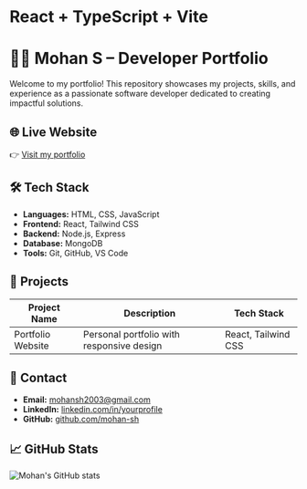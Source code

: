# React + TypeScript + Vite

# 👨‍💻 Mohan S – Developer Portfolio

Welcome to my portfolio! This repository showcases my projects, skills, and experience as a passionate software developer dedicated to creating impactful solutions.

## 🌐 Live Website

👉 [Visit my portfolio](https://portfolio-mohans-projects-c36ca10f.vercel.app/)

## 🛠️ Tech Stack

- **Languages:** HTML, CSS, JavaScript
- **Frontend:** React, Tailwind CSS
- **Backend:** Node.js, Express
- **Database:** MongoDB 
- **Tools:** Git, GitHub, VS Code

## 📂 Projects

| Project Name        | Description                                     | Tech Stack              |
|---------------------|-------------------------------------------------|--------------------------|
| Portfolio Website   | Personal portfolio with responsive design       | React, Tailwind CSS      |



## 📧 Contact

- **Email:** mohansh2003@gmail.com
- **LinkedIn:** [linkedin.com/in/yourprofile]((https://www.linkedin.com/in/mohan-s-986397259/))
- **GitHub:** [github.com/mohan-sh](https://github.com/mohan-sh)

## 📈 GitHub Stats

![Mohan's GitHub stats](https://github-readme-stats.vercel.app/api?username=mohan-sh&show_icons=true&theme=tokyonight)

 
